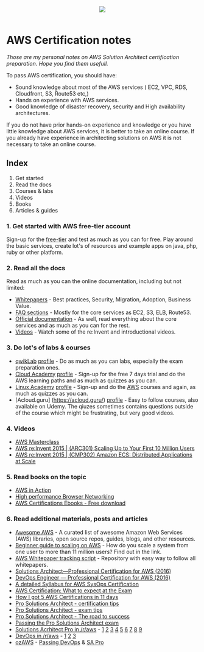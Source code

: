 <center><img src="http://berytech.org/wp-content/uploads/2015/11/amazon-aws-logo.jpg"></center>
<br>

# AWS Certification notes
*Those are my personal notes on AWS Solution Architect certification preparation. Hope you find them usefull.*

To pass AWS certification, you should have:

 * Sound knowledge about most of the AWS services ( EC2, VPC, RDS, Cloudfront, S3, Route53 etc,)
 * Hands on experience with AWS services.
 * Good knowledge of disaster recovery, security and High availability architectures.

If you do not have prior hands-on experience and knowledge or you have little knowledge about AWS services, it is better to take an online course. If you already have experience in architecting solutions on AWS it is not necessary to take an online course.

## Index

 1. Get started
 2. Read the docs
 3. Courses & labs
 4. Videos
 5. Books
 6. Articles & guides

### 1. Get started with AWS free-tier account
Sign-up for the [free-tier](https://aws.amazon.com/free/) and test as much as you can for free. Play around the basic services, create lot's of resources and example apps on java, php, ruby or other platform.

### 2. Read all the docs
Read as much as you can the online documentation, including but not limited:

 * [Whitepapers](https://aws.amazon.com/whitepapers/) - Best practices, Security, Migration, Adoption, Business Value.
 * [FAQ sections](https://aws.amazon.com/faqs/) - Mostly for the core services as EC2, S3, ELB, Route53.
 * [Official documentation](https://aws.amazon.com/documentation/) - As well, read everything about the core services and as much as you can for the rest.
 * [Videos](https://www.youtube.com/user/AmazonWebServices/videos) - Watch some of the re:Invent and introductional videos.

### 3. Do lot's of labs & courses

 * [qwikLab](https://www.qwiklab.com/) [profile](https://qwiklabs.com/public_profiles/b0b50bad-332a-456d-ae19-5177227a5c53) - Do as much as you can labs, especially the exam preparation ones.
 * [Cloud Academy](http://cloudacademy.com/) [profile](https://cloudacademy.com/user/miglen/) - Sign-up for the free 7 days trial and do the AWS learning paths and as much as quizzes as you can.
 * [Linux Academy](https://linuxacademy.com/) [profile](https://linuxacademy.com/profile/show/user/name/miglen) - Sign-up and do the [AWS](https://linuxacademy.com/amazon-web-services) courses and again, as much as quizzes as you can.
 * [Acloud.guru] (https://acloud.guru/) [profile](https://acloud.guru/named/miglen) - Easy to follow courses, also available on Udemy. The qiuzes sometimes contains questions outside of the course which might be frustrating, but very good videos.

### 4. Videos
 * [AWS Masterclass](https://www.youtube.com/playlist?list=PLFifP_HeKxFk8hr-LA5XDlFfHOMosQJYp)
 * [AWS re:Invent 2015 | (ARC301) Scaling Up to Your First 10 Million Users](https://www.youtube.com/watch?v=vg5onp8TU6Q)
 * [AWS re:Invent 2015 | (CMP302) Amazon ECS: Distributed Applications at Scale](https://www.youtube.com/watch?v=eun8CqGqdk8)


### 5. Read books on the topic
 * [AWS in Action](https://www.manning.com/books/amazon-web-services-in-action)
 * [High performance Browser Networking](http://www.amazon.com/High-Performance-Browser-Networking-performance/dp/1449344763)
 * [AWS Certifications Ebooks - Free download](http://clda.co/1Vzmjvj)


### 6. Read additional materials, posts and articles
 * [Awesome AWS](https://github.com/donnemartin/awesome-aws) - A curated list of awesome Amazon Web Services (AWS) libraries, open source repos, guides, blogs, and other resources.
 * [Beginner guide to scaling on AWS](http://highscalability.com/blog/2016/1/11/a-beginners-guide-to-scaling-to-11-million-users-on-amazons.html) - How do you scale a system from one user to more than 11 million users? Find out in the link.
 * [AWS Whitepaper tracking script](https://github.com/sriramsharma/aws_whitepapers) - Repository with easy way to follow all whitepapers.
 * [Solutions Architect—Professional Certification for AWS (2016)](http://clda.co/1YEzZml)
 * [DevOps Engineer — Professional Certification for AWS (2016)](http://clda.co/23tTFfU)
 * [A detailed Syllabus for AWS SysOps Certification](https://github.com/maniankara/aws_sysops_certification/wiki/Syllabus)
 * [AWS Certification: What to expect at the Exam](http://clda.co/26cra8M)
 * [How I got 5 AWS Certifications in 11 days](http://clda.co/1TgBx4v)
 * [Pro Solutions Architect - certification tips](http://ozaws.com/2015/09/17/aws-professional-solution-architect-certification-tips/)
 * [Pro Solutions Architect - exam tips](https://medium.com/@anything_cloud/how-to-pass-aws-certified-professional-solutions-architect-exam-5bbb44c04fda)
 * [Pro Solutions Architect - The road to success](https://cloudninjablog.wordpress.com/2015/07/22/aws-certified-solutions-architect-professional-certification-the-road-to-success/)
 * [Passing the Pro Solutions Architect exam](http://cantrill.io/certification/aws/2015/10/04/passing-the-aws-solutions-architect-professional-exam.html)
 * [Solutions Acrhitect Pro in /r/aws](https://www.reddit.com/r/aws/search?q=sa+pro&restrict_sr=on) - [1](https://www.reddit.com/r/aws/comments/533xdv/just_passed_sa_pro/) [2](https://www.reddit.com/r/aws/comments/5305gu/what_ive_learned_after_failing_the_aws_sa_pro/) [3](https://www.reddit.com/r/aws/comments/51w1c8/just_passed_sapro/) [4](https://www.reddit.com/r/aws/comments/40zf42/aws_sa_pro_certification_question/) [5](https://www.reddit.com/r/aws/comments/42u9ru/another_i_passed_the_devops_pro_today_post/) [6](https://www.reddit.com/r/aws/comments/4u4i9v/sapro_exam_passed/) [7](https://www.reddit.com/r/aws/comments/3rg0s7/aws_certified_saprofessional_training_what_do_you/) [8](https://www.reddit.com/r/aws/comments/3pt3r8/aws_sa_pro/) [9](https://www.reddit.com/r/aws/comments/3x633w/passed_sa_professional_today/)
 * [DevOps in /r/aws](https://www.reddit.com/r/aws/search?q=sa+pro&restrict_sr=on) - [1](https://www.reddit.com/r/aws/comments/3qgi9y/anyone_sat_devops_pro_cert_lately/) [2](https://www.reddit.com/r/aws/comments/40zkho/test_5_tomorrow_freaking_out_a_bit_over_devops/?ref=search_posts) [3](https://www.reddit.com/r/aws/comments/42jmpo/passed_devops_pro_today/)
 * [ozAWS](http://ozAWS.com) - [Passing DevOps](http://cantrill.io/certification/aws/2015/10/29/passing-the-aws-devops-engineer-professional-exam.html) & [SA Pro](http://ozaws.com/2015/09/17/aws-professional-solution-architect-certification-tips/)

